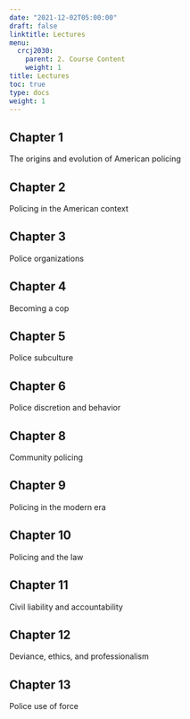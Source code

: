 ```yaml
---
date: "2021-12-02T05:00:00"
draft: false
linktitle: Lectures
menu:
  crcj2030:
    parent: 2. Course Content
    weight: 1
title: Lectures
toc: true
type: docs
weight: 1
---
```


## Chapter 1

The origins and evolution of American policing

## Chapter 2

Policing in the American context

## Chapter 3

Police organizations

## Chapter 4

Becoming a cop

## Chapter 5

Police subculture

## Chapter 6

Police discretion and behavior

## Chapter 8

Community policing

## Chapter 9

Policing in the modern era

## Chapter 10

Policing and the law

## Chapter 11

Civil liability and accountability

## Chapter 12

Deviance, ethics, and professionalism

## Chapter 13

Police use of force